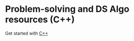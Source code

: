 # Problem-solving and DS Algo resources (C++)

<p>Get started with <a href="https://www.learncpp.com/"> C++</a></p>
